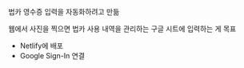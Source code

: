 법카 영수증 입력을 자동화하려고 만듦

웹에서 사진을 찍으면 법카 사용 내역을 관리하는 구글 시트에 입력하는 게 목표

- Netlify에 배포
- Google Sign-In 연결
